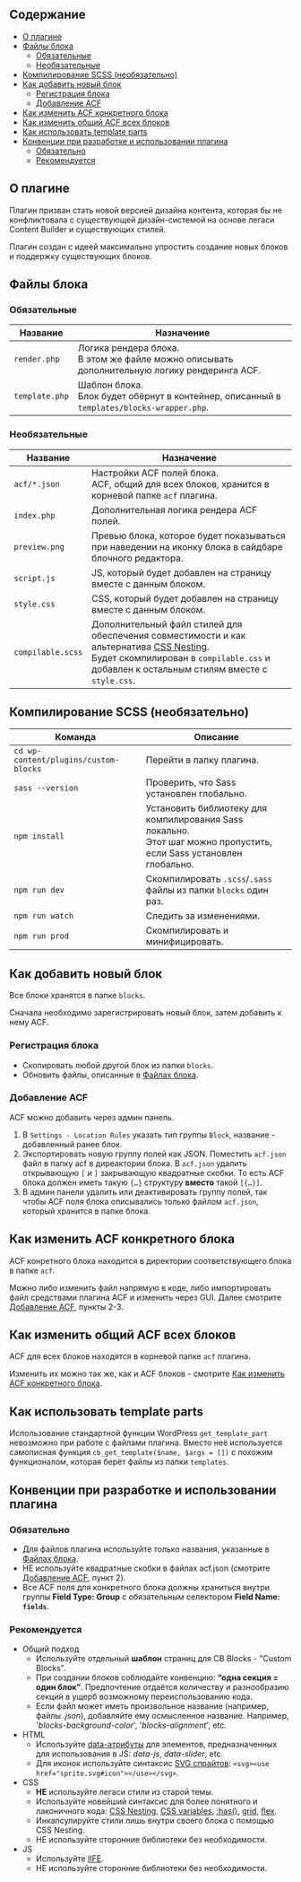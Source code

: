 ## Содержание

- [О плагине](#о-плагине)
- [Файлы блока](#файлы-блока)
  - [Обязательные](#обязательные)
  - [Необязательные](#необязательные)
- [Компилирование SCSS (необязательно)](#компилирование-scss-необязательно)
- [Как добавить новый блок](#как-добавить-новый-блок)
  - [Регистрация блока](#регистрация-блока)
  - [Добавление ACF](#добавление-acf)
- [Как изменить ACF конкретного блока](#как-изменить-acf-конкретного-блока)
- [Как изменить общий ACF всех блоков](#как-изменить-общий-acf-всех-блоков)
- [Как использовать template parts](#как-использовать-template-parts)
- [Конвенции при разработке и использовании плагина](#конвенции-при-разработке-и-использовании-плагина)
  - [Обязательно](#обязательно)
  - [Рекомендуется](#рекомендуется)

## О плагине

Плагин призван стать новой версией дизайна контента, которая бы не конфликтовала с существующей дизайн-системой на основе легаси Content Builder и существующих стилей.

Плагин создан с идеей максимально упростить создание новых блоков и поддержку существующих блоков.

## Файлы блока

### Обязательные

| Название | Назначение |
| --- | --- |
| `render.php` | Логика рендера блока.<br>В этом же файле можно описывать дополнительную логику рендеринга ACF. |
| `template.php` | Шаблон блока.<br>Блок будет обёрнут в контейнер, описанный в `templates/blocks-wrapper.php`. |

### Необязательные

| Название | Назначение |
| --- | --- |
| `acf/*.json `| Настройки ACF полей блока.<br>ACF, общий для всех блоков, хранится в корневой папке `acf` плагина. |
| `index.php` | Дополнительная логика рендера ACF полей. |
| `preview.png` | Превью блока, которое будет показываться при наведении на иконку блока в сайдбаре блочного редактора. |
| `script.js` | JS, который будет добавлен на страницу вместе с данным блоком. |
| `style.css` | CSS, который будет добавлен на страницу вместе с данным блоком. |
| `compilable.scss` | Дополнительный файл стилей для обеспечения совместимости и как альтернатива [CSS Nesting](https://caniuse.com/css-nesting).<br>Будет скомпилирован в `compilable.css` и добавлен к остальным стилям вместе с `style.css`. |

## Компилирование SCSS (необязательно)

| Команда | Описание |
| --- | --- |
| `cd wp-content/plugins/custom-blocks` | Перейти в папку плагина. |
| `sass --version` | Проверить, что Sass установлен глобально. |
| `npm install` | Установить библиотеку для компилирования Sass локально.<br>Этот шаг можно пропустить, если Sass установлен глобально. |
| `npm run dev` | Скомпилировать `.scss`/`.sass` файлы из папки `blocks` один раз. |
| `npm run watch` | Следить за изменениями. |
| `npm run prod` | Скомпилировать и минифицировать. |

## Как добавить новый блок

Все блоки хранятся в папке `blocks`.

Сначала необходимо зарегистрировать новый блок, затем добавить к нему ACF.

### Регистрация блока

*   Скопировать любой другой блок из папки `blocks`. 
*   Обновить файлы, описанные в [Файлах блока](#файлы-блока).

### Добавление ACF

ACF можно добавить через админ панель. 

1.  В `Settings - Location Rules` указать тип группы `Block`, название - добавленный ранее блок.
2.  Экспортировать новую группу полей как JSON. Поместить `acf.json` файл в папку acf в диреактории блока. В `acf.json` удалить открывающую `[` и `]` закрывающую квадратные скобки. То есть ACF блока должен иметь такую `{…}` структуру **вместо** такой `[{…}]`.
3.  В админ панели удалить или деактивировать группу полей, так чтобы ACF поля блока описывались только файлом `acf.json`, который хранится в папке блока.

## Как изменить ACF конкретного блока

ACF конретного блока находится в директории соответствующего блока в папке `acf`.

Можно либо изменить файл напрямую в коде, либо импортировать файл средствами плагина ACF и изменить через GUI. Далее смотрите [Добавление ACF](#добавление-acf), пункты 2-3.

## Как изменить общий ACF всех блоков

ACF для всех блоков находятся в корневой папке `acf` плагина.

Изменить их можно так же, как и ACF блоков - смотрите [Как изменить ACF конкретного блока](#как-изменить-acf-конкретного-блока).

## Как использовать template parts

Использование стандартной функции WordPress `get_template_part` невозможно при работе с файлами плагина. Вместо неё используется самописная функция `cb_get_template($name, $args = [])` с похожим функционалом, которая берёт файлы из папки `templates`.

## Конвенции при разработке и использовании плагина

### Обязательно

* Для файлов плагина используйте только названия, указанные в [Файлах блока](#файлы-блока).
* НЕ используйте квадратные скобки в файлах acf.json (смотрите [Добавление ACF](#добавление-acf), пункт 2).
* Все ACF поля для конкретного блока должны храниться внутри группы **Field Type: Group** с обязательным селектором **Field Name: `fields`**.

### Рекомендуется

* Общий подход
  * Используйте отдельный **шаблон** страниц для CB Blocks - "Custom Blocks”.
  * При создании блоков соблюдайте конвенцию: **“одна секция = один блок”**. Предпочтение отдаётся количеству и разнообразию секций в ущерб возможному переиспользованию кода.
  * Если файл может иметь произвольное название (например, файлы _.json_), добавляйте ему осмысленное название. Например, '_blocks-background-color_', '_blocks-alignment_', etc.
* HTML
  * Используйте [data-атрибуты](https://developer.mozilla.org/en-US/docs/Learn/HTML/Howto/Use_data_attributes) для элементов, предназначенных для использования в JS: _data-js_, _data-slider_, etc.
  * Для иконок используйте синтаксис [SVG спрайтов](https://developer.mozilla.org/en-US/docs/Web/SVG/Element/use): `<svg><use href="sprite.svg#icon"></use></svg>`.
* CSS
  * **НЕ** используйте легаси стили из старой темы.
  * Используйте новейший синтаксис для более понятного и лаконичного кода: [CSS Nesting](https://caniuse.com/css-nesting), [CSS variables](https://developer.mozilla.org/en-US/docs/Web/CSS/Using_CSS_custom_properties), [:has()](https://caniuse.com/css-has), [grid](https://developer.mozilla.org/en-US/docs/Web/CSS/CSS_Grid_Layout/Basic_Concepts_of_Grid_Layout), [flex](https://developer.mozilla.org/en-US/docs/Web/CSS/CSS_Flexible_Box_Layout/Basic_Concepts_of_Flexbox).
  * Инкапсулируйте стили лишь внутри своего блока с помощью CSS Nesting.
  * НЕ используйте сторонние библиотеки без необходимости.
* JS
  * Используйте [IIFE](https://developer.mozilla.org/en-US/docs/Glossary/IIFE).
  * НЕ используйте сторонние библиотеки без необходимости.

 